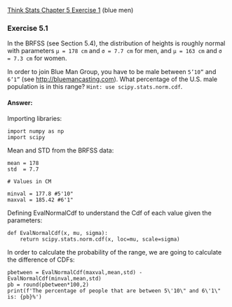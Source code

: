 [Think Stats Chapter 5 Exercise 1](http://greenteapress.com/thinkstats2/html/thinkstats2006.html#toc50) (blue men)


### Exercise 5.1

In the BRFSS (see Section 5.4), the distribution of heights is roughly normal with parameters `μ = 178 cm` and `σ = 7.7 cm` for men, and `μ = 163 cm` and `σ = 7.3 cm` for women.  

In order to join Blue Man Group, you have to be male between `5’10”` and `6’1”` (see http://bluemancasting.com). What percentage of the U.S. male population is in this range? `Hint: use scipy.stats.norm.cdf`.

#### Answer: 

Importing libraries:
```
import numpy as np
import scipy
```

Mean and STD from the BRFSS data:
```
mean = 178
std  = 7.7

# Values in CM

minval = 177.8 #5'10"
maxval = 185.42 #6'1"
```

Defining EvalNormalCdf to understand the Cdf of each value given the parameters:
```
def EvalNormalCdf(x, mu, sigma):
    return scipy.stats.norm.cdf(x, loc=mu, scale=sigma)
```

In order to calculate the probability of the range, we are going to calculate the difference of CDFs:
```
pbetween = EvalNormalCdf(maxval,mean,std) - EvalNormalCdf(minval,mean,std)
pb = round(pbetween*100,2)
print(f'The percentage of people that are between 5\'10\" and 6\'1\" is: {pb}%')
```
